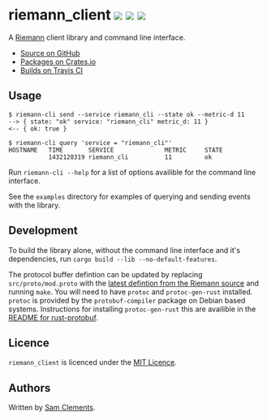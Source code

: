 # riemann_client [![](https://img.shields.io/crates/v/riemann_client.svg)](https://crates.io/crates/riemann_client) [![](https://img.shields.io/crates/l/riemann_client.svg)](https://crates.io/crates/riemann_client) [![](https://img.shields.io/travis/borntyping/rust-riemann_client.svg)](https://travis-ci.org/borntyping/rust-riemann_client)

A [Riemann](http://riemann.io/) client library and command line interface.

* [Source on GitHub](https://github.com/borntyping/rust-riemann_client)
* [Packages on Crates.io](https://crates.io/crates/riemann_client)
* [Builds on Travis CI](https://travis-ci.org/borntyping/rust-riemann_client)

Usage
-----

```
$ riemann-cli send --service riemann_cli --state ok --metric-d 11
--> { state: "ok" service: "riemann_cli" metric_d: 11 }
<-- { ok: true }
```

```
$ riemann-cli query 'service = "riemann_cli"'
HOSTNAME   TIME       SERVICE              METRIC     STATE
           1432128319 riemann_cli          11         ok
```

Run `riemann-cli --help` for a list of options availible for the command line interface.

See the `examples` directory for examples of querying and sending events with the library.

Development
-----------

To build the library alone, without the command line interface and it's dependencies, run `cargo build --lib --no-default-features`.

The protocol buffer defintion can be updated by replacing `src/proto/mod.proto` with the [latest defintion from the Riemann source](https://raw.githubusercontent.com/aphyr/riemann-java-client/master/src/main/proto/riemann/proto.proto) and running `make`. You will need to have `protoc` and `protoc-gen-rust` installed. `protoc` is provided by the `protobuf-compiler` package on Debian based systems. Instructions for installing `protoc-gen-rust` this are availible in the [README for rust-protobuf](https://github.com/stepancheg/rust-protobuf).

Licence
-------

`riemann_client` is licenced under the [MIT Licence](http://opensource.org/licenses/MIT).

Authors
-------

Written by [Sam Clements](sam@borntyping.co.uk).
